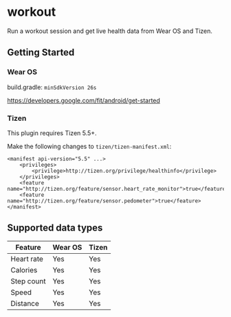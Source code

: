 # workout

Run a workout session and get live health data from Wear OS and Tizen.

## Getting Started

### Wear OS

build.gradle:
`minSdkVersion 26s`

https://developers.google.com/fit/android/get-started

### Tizen

This plugin requires Tizen 5.5+.

Make the following changes to `tizen/tizen-manifest.xml`:
```
<manifest api-version="5.5" ...>
    <privileges>
        <privilege>http://tizen.org/privilege/healthinfo</privilege>
    </privileges>
    <feature name="http://tizen.org/feature/sensor.heart_rate_monitor">true</feature>
    <feature name="http://tizen.org/feature/sensor.pedometer">true</feature>
</manifest>
```

## Supported data types

| Feature     | Wear OS     | Tizen       |
| ----------- | ----------- | ----------- |
| Heart rate  | Yes         | Yes         |
| Calories    | Yes         | Yes         |
| Step count  | Yes         | Yes         |
| Speed       | Yes         | Yes         |
| Distance    | Yes         | Yes         |